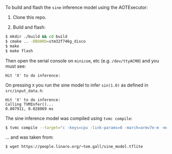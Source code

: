 To build and flash the `sine` inference model using the AOTExecutor:

1. Clone this repo.

2. Build and flash:

```sh
$ mkdir ./build && cd build
$ cmake .. -DBOARD=stm32f746g_disco
$ make
$ make flash
```

Then open the serial console on `minicom`, etc (e.g. `/dev/ttyACM0`) and you
must see:

```
Hit 'X' to do inference:
```

On pressing `X` you run the sine model to infer `sin(1.0)` as defined in
`src/input_data.h`:

```
Hit 'X' to do inference:
Calling TVMInfer()...
0.807911, 0.028069 ms
```

The sine inference model was compiled using `tvmc compile`:

```sh
$ tvmc compile --target="c -keys=cpu -link-params=0 -march=armv7e-m -model=stm32f746xx -system-lib=0" --target-c-mcpu=cortex-m7 --runtime=crt --executor=aot --executor-aot-interface-api=c --executor-aot-unpacked-api=1 --output-format mlf --pass-config tir.disable_vectorize=1 --disabled-pass="AlterOpLayout" sine_model.tflite --output sine.tar
```

... and was taken from:

```sh
$ wget https://people.linaro.org/~tom.gall/sine_model.tflite
```
